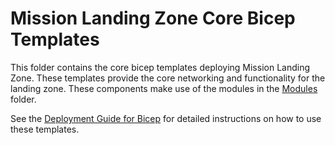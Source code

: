 # Mission Landing Zone Core Bicep Templates

This folder contains the core bicep templates deploying Mission Landing Zone. These templates provide the core networking and functionality for the landing zone.  These components make use of the modules in the [Modules](../modules/) folder.

See the [Deployment Guide for Bicep](../../docs/deployment-guide-bicep.md) for detailed instructions on how to use these templates.

